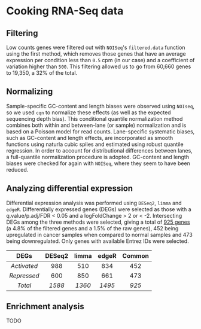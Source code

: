 # Cooking RNA-Seq data

## Filtering

Low counts genes were filtered out with `NOISeq`'s `filtered.data` function using the first method, which removes those genes that have an average expression per condition less than `0.5` cpm (in our case) and a coefficient of variation higher than `500`. This filtering allowed us to go from 60,660 genes to 19,350, a 32% of the total.

## Normalizing

Sample-specific GC-content and length biases were observed using `NOIseq`, so we used `cqn` to normalize these effects (as well as the expected sequencing depth bias). This conditional quantile normalization method combines both within and between-lane (or sample) normalization and is based on a Poisson model for read counts. Lane-specific systematic biases, such as GC-content and length effects, are incorporated as smooth functions using naturla cubic splies and estimated using robust quantile regression. In order to account for distributional differences between lanes, a full-quantile normalization procedure is adopted. GC-content and length biases were checked for again with `NOISeq`, where they seem to have been reduced.

## Analyzing differential expression

Differential expression analysis was performed using `DESeq2`, `limma` and `edgeR`. Differentially expressed genes (DEGs) were selected as those with a q.value/p.adj/FDR < 0.05 and a logFoldChange > 2 or < -2. Intersecting DEGs among the three methods were selected, giving a total of [925 genes](results/preprocessing/cookingRNASeq/common.RNA.DEGs.txt) (a 4.8% of the filtered genes and a 1.5% of the raw genes), 452 being upregulated in cancer samples when compared to normal samples and 473 being downregulated. Only genes with available Entrez IDs were selected.

|    DEGs     | DESeq2 | limma  | edgeR  | Common |
|:-----------:|:------:|:------:|:------:|:------:|
| *Activated* |  988   |  510   |  834   |  452   |
| *Repressed* |  600   |  850   |  661   |  473   |
|   *Total*   | *1588* | *1360* | *1495* | *925*  |

## Enrichment analysis

TODO